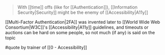 > With [[time]] offs (like for [[Authentication]]), [[Information Security|Security]] might be the enemy of [[Accessibility|A11y]]

 [[Multi-Factor Authentication|2FA]] was invented later to [[World Wide Web Consortium|W3C]]'s [[Accessibility|A11y]] guidelines, and timeouts or auctions can be hard on some people, so not much (if any) is said on the topic 
 
 #quote by trainer of [[0 - Accessibility]]